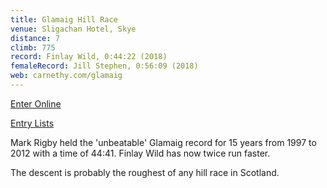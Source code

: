 ```yaml
---
title: Glamaig Hill Race
venue: Sligachan Hotel, Skye
distance: 7
climb: 775
record: Finlay Wild, 0:44:22 (2018)
femaleRecord: Jill Stephen, 0:56:09 (2018)
web: carnethy.com/glamaig
---
```

[Enter Online](https://www.sientries.co.uk/event.php?event_id=5509 "Click here to enter this event")

[Entry Lists](https://www.sientries.co.uk/list.php?event_id=5509 "Click here to view the entry list")

Mark Rigby held the 'unbeatable' Glamaig record for 15 years from 1997 to 2012 with a time of 44:41. Finlay Wild has now twice run faster.

The descent is probably the roughest of any hill race in Scotland.